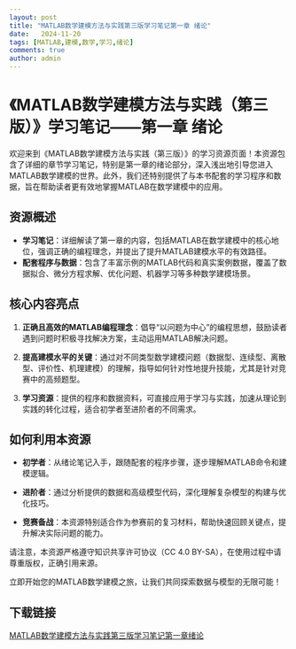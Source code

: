 ```yaml
---
layout: post
title: "MATLAB数学建模方法与实践第三版学习笔记第一章 绪论"
date:   2024-11-20
tags: [MATLAB,建模,数学,学习,绪论]
comments: true
author: admin
---
```

# 《MATLAB数学建模方法与实践（第三版）》学习笔记——第一章 绪论

欢迎来到《MATLAB数学建模方法与实践（第三版）》的学习资源页面！本资源包含了详细的章节学习笔记，特别是第一章的绪论部分，深入浅出地引导您进入MATLAB数学建模的世界。此外，我们还特别提供了与本书配套的学习程序和数据，旨在帮助读者更有效地掌握MATLAB在数学建模中的应用。

## 资源概述

- **学习笔记**：详细解读了第一章的内容，包括MATLAB在数学建模中的核心地位，强调正确的编程理念，并提出了提升MATLAB建模水平的有效路径。
- **配套程序与数据**：包含了丰富示例的MATLAB代码和真实案例数据，覆盖了数据拟合、微分方程求解、优化问题、机器学习等多种数学建模场景。

## 核心内容亮点

1. **正确且高效的MATLAB编程理念**：倡导“以问题为中心”的编程思想，鼓励读者遇到问题时积极寻找解决方案，主动运用MATLAB解决问题。
   
2. **提高建模水平的关键**：通过对不同类型数学建模问题（数据型、连续型、离散型、评价性、机理建模）的理解，指导如何针对性地提升技能，尤其是针对竞赛中的高频题型。

3. **学习资源**：提供的程序和数据资料，可直接应用于学习与实践，加速从理论到实践的转化过程，适合初学者至进阶者的不同需求。

## 如何利用本资源

- **初学者**：从绪论笔记入手，跟随配套的程序步骤，逐步理解MATLAB命令和建模逻辑。
  
- **进阶者**：通过分析提供的数据和高级模型代码，深化理解复杂模型的构建与优化技巧。

- **竞赛备战**：本资源特别适合作为参赛前的复习材料，帮助快速回顾关键点，提升解决实际问题的能力。

请注意，本资源严格遵守知识共享许可协议（CC 4.0 BY-SA），在使用过程中请尊重版权，正确引用来源。

立即开始您的MATLAB数学建模之旅，让我们共同探索数据与模型的无限可能！

## 下载链接

[MATLAB数学建模方法与实践第三版学习笔记第一章绪论](https://pan.quark.cn/s/cbda603e8c6e)